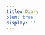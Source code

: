 ```yaml
---
title: Diary
plum: true
display: ''
---
```


<AntfuSubNav />

<AntfuListPosts only-date type="diary" />
